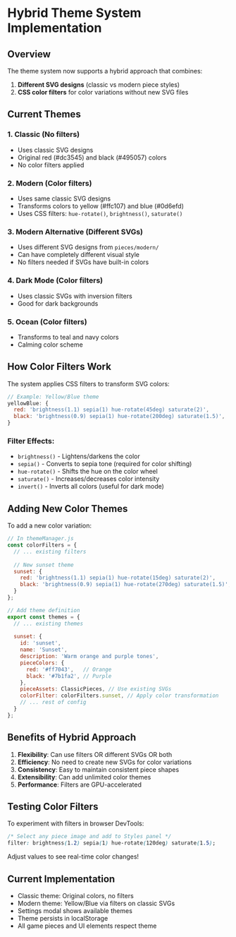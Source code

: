 # Hybrid Theme System Implementation

## Overview

The theme system now supports a hybrid approach that combines:
1. **Different SVG designs** (classic vs modern piece styles)
2. **CSS color filters** for color variations without new SVG files

## Current Themes

### 1. Classic (No filters)
- Uses classic SVG designs
- Original red (#dc3545) and black (#495057) colors
- No color filters applied

### 2. Modern (Color filters)
- Uses same classic SVG designs
- Transforms colors to yellow (#ffc107) and blue (#0d6efd)
- Uses CSS filters: `hue-rotate()`, `brightness()`, `saturate()`

### 3. Modern Alternative (Different SVGs)
- Uses different SVG designs from `pieces/modern/`
- Can have completely different visual style
- No filters needed if SVGs have built-in colors

### 4. Dark Mode (Color filters)
- Uses classic SVGs with inversion filters
- Good for dark backgrounds

### 5. Ocean (Color filters)
- Transforms to teal and navy colors
- Calming color scheme

## How Color Filters Work

The system applies CSS filters to transform SVG colors:

```javascript
// Example: Yellow/Blue theme
yellowBlue: {
  red: 'brightness(1.1) sepia(1) hue-rotate(45deg) saturate(2)',
  black: 'brightness(0.9) sepia(1) hue-rotate(200deg) saturate(1.5)',
}
```

### Filter Effects:
- `brightness()` - Lightens/darkens the color
- `sepia()` - Converts to sepia tone (required for color shifting)
- `hue-rotate()` - Shifts the hue on the color wheel
- `saturate()` - Increases/decreases color intensity
- `invert()` - Inverts all colors (useful for dark mode)

## Adding New Color Themes

To add a new color variation:

```javascript
// In themeManager.js
const colorFilters = {
  // ... existing filters
  
  // New sunset theme
  sunset: {
    red: 'brightness(1.1) sepia(1) hue-rotate(15deg) saturate(2)',
    black: 'brightness(0.9) sepia(1) hue-rotate(270deg) saturate(1.5)',
  }
};

// Add theme definition
export const themes = {
  // ... existing themes
  
  sunset: {
    id: 'sunset',
    name: 'Sunset',
    description: 'Warm orange and purple tones',
    pieceColors: {
      red: '#ff7043',   // Orange
      black: '#7b1fa2', // Purple
    },
    pieceAssets: ClassicPieces, // Use existing SVGs
    colorFilter: colorFilters.sunset, // Apply color transformation
    // ... rest of config
  }
};
```

## Benefits of Hybrid Approach

1. **Flexibility**: Can use filters OR different SVGs OR both
2. **Efficiency**: No need to create new SVGs for color variations
3. **Consistency**: Easy to maintain consistent piece shapes
4. **Extensibility**: Can add unlimited color themes
5. **Performance**: Filters are GPU-accelerated

## Testing Color Filters

To experiment with filters in browser DevTools:

```css
/* Select any piece image and add to Styles panel */
filter: brightness(1.2) sepia(1) hue-rotate(120deg) saturate(1.5);
```

Adjust values to see real-time color changes!

## Current Implementation

- Classic theme: Original colors, no filters
- Modern theme: Yellow/Blue via filters on classic SVGs
- Settings modal shows available themes
- Theme persists in localStorage
- All game pieces and UI elements respect theme